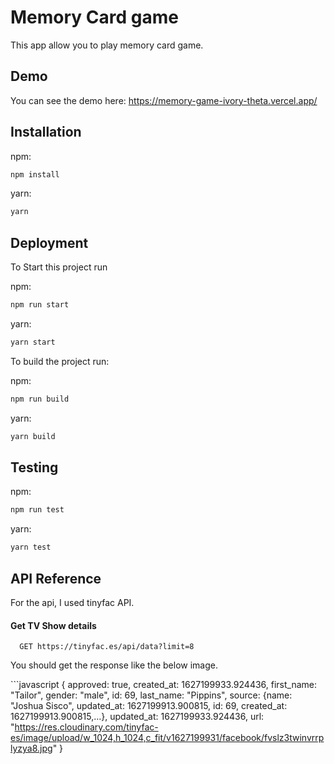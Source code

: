 
# Memory Card game

This app allow you to play memory card game.

## Demo

You can see the demo here:
https://memory-game-ivory-theta.vercel.app/
 

## Installation

 
npm:

```bash
npm install
```

yarn:

```bash
yarn
```

## Deployment

To Start this project run

npm:

```bash
npm run start
```

yarn:

```bash
yarn start
```

To build the project run:

npm:

```bash
npm run build
```

yarn:

```bash
yarn build
```

## Testing

npm:

```bash
npm run test
```


yarn:


```bash
yarn test
```


## API Reference

For the api, I used tinyfac API.

#### Get TV Show details

```http
  GET https://tinyfac.es/api/data?limit=8
```

You should get the response like the below image.

‍‍‍```javascript
  {
  approved: true,
  created_at: 1627199933.924436,
  first_name: "Tailor",
  gender: "male",
  id: 69,
  last_name: "Pippins",
  source: {name: "Joshua Sisco", updated_at: 1627199913.900815, id: 69, created_at: 1627199913.900815,…},
  updated_at: 1627199933.924436,
  url: "https://res.cloudinary.com/tinyfac-es/image/upload/w_1024,h_1024,c_fit/v1627199931/facebook/fvslz3twinvrrplyzya8.jpg"
  }
```

 
